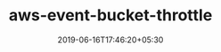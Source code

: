 ---
title: "aws-event-bucket-throttle"
date: 2019-06-16T17:46:20+05:30
type: "organisations"
org_name: "Amazon Web Services - Labs"
repo_desc: "Token bucket that throttles based on key"
repo_link: https://github.com/awslabs/aws-event-bucket-throttle


---